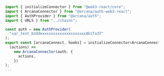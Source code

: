 ```js title="example/connectors/arcanaWallet.ts" hl_lines="2-3 6-8 9-14"
import { initializeConnector } from "@web3-react/core";
import { ArcanaConnector } from "@arcana/auth-web3-react";
import { AuthProvider } from "@arcana/auth";
import { URLS } from "../chains";

const auth = new AuthProvider(
  "xar_test_b2ddexxxxxxxxxxxxxxxxxxxx8b1fa3f"
);
export const [arcanaConnect, hooks] = initializeConnector<ArcanaConnector>(
  (actions) =>
    new ArcanaConnector(auth, {
      actions,
    })
);
...
```